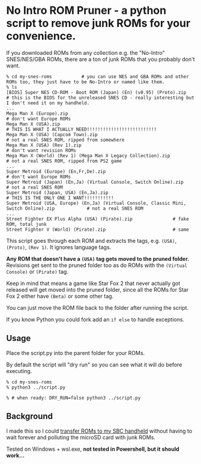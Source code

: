 # No Intro ROM Pruner - a python script to remove junk ROMs for your convenience.

If you downloaded ROMs from any collection e.g. the "No-Intro" SNES/NES/GBA ROMs, there are a ton of junk ROMs that you probably don't want.

```
% cd my-snes-roms           # you can use NES and GBA ROMs and other ROMs too, they just have to be No-Intro or named like them.
% ls
[BIOS] Super NES CD-ROM - Boot ROM (Japan) (En) (v0.95) (Proto).zip         # this is the BIOS for the unreleased SNES CD - really interesting but I don't need it on my handheld.
...
Mega Man X (Europe).zip                                                     # don't want Europe ROMs
Mega Man X (USA).zip                                                        # THIS IS WHAT I ACTUALLY NEED!!!!!!!!!!!!!!!!!!!!!!!!!!
Mega Man X (USA) (Capcom Town).zip                                          # not a real SNES ROM, ripped from somewhere
Mega Man X (USA) (Rev 1).zip                                                # don't want revision ROMs
Mega Man X (World) (Rev 1) (Mega Man X Legacy Collection).zip               # not a real SNES ROM, ripped from PS2 game
...
Super Metroid (Europe) (En,Fr,De).zip                                                             # don't want Europe ROMs
Super Metroid (Japan) (En,Ja) (Virtual Console, Switch Online).zip                                # not a real SNES ROM
Super Metroid (Japan, USA) (En,Ja).zip                                                            # THIS IS THE ONLY ONE I WANT!!!!!!!!!!!
Super Metroid (USA, Europe) (En,Ja) (Virtual Console, Classic Mini, Switch Online).zip            # not a real SNES ROM
...
Street Fighter EX Plus Alpha (USA) (Pirate).zip               # fake ROM, total junk
Street Fighter V (World) (Pirate).zip                         # same
```

This script goes through each ROM and extracts the tags, e.g. `(USA)`, `(Proto)`, `(Rev 1)`. It ignores language tags.

**Any ROM that doesn't have a `(USA)` tag gets moved to the pruned folder.** Revisions get sent to the pruned folder too as do ROMs with the `(Virtual Console)` or `(Pirate)` tag.

Keep in mind that means a game like Star Fox 2 that never actually got released will get moved into the pruned folder, since all the ROMs for Star Fox 2 either have `(Beta)` or some other tag. 

You can just move the ROM file back to the folder after running the script. 

If you know Python you could fork add an `if else` to handle exceptions. 

## Usage

Place the script.py into the parent folder for your ROMs.

By default the script will "dry run" so you can see what it will do before executing. 

```
% cd my-snes-roms
% python3 ../script.py

% # when ready: DRY_RUN=false python3 ../script.py
```

## Background

I made this so I could [transfer ROMs to my SBC handheld](https://old.reddit.com/r/SBCGaming/) without having to wait forever and polluting the microSD card with junk ROMs.

Tested on Windows + wsl.exe, **not tested in Powershell, but it should work...**
